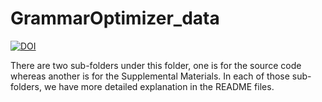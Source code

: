 # GrammarOptimizer_data

[![DOI](https://zenodo.org/badge/587609558.svg)](https://zenodo.org/badge/latestdoi/587609558)

There are two sub-folders under this folder, one is for the source code whereas another is for the Supplemental Materials.
In each of those sub-folders, we have more detailed explanation in the README files.
